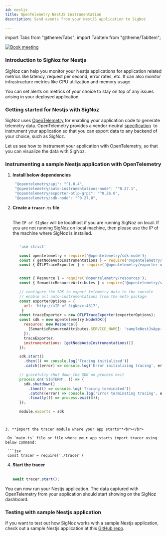 ```yaml
---
id: nestjs
title: OpenTelemetry NestJS Instrumentation
description: Send events from your NestJS application to SigNoz

---
```


import Tabs from "@theme/Tabs";
import TabItem from "@theme/TabItem";

<p align="center">

[![Book meeting](/img/docs/ZoomCTA1.png)](https://calendly.com/pranay-signoz/instrumentation-office-hrs)

</p>

### Introduction to SigNoz for Nestjs

SigNoz can help you monitor your Nestjs applications for application related metrics like latency, request per second, error rates, etc. It can also monitor infrastructure metrics like CPU utilization and memory usage.

You can set alerts on metrics of your choice to stay on top of any issues arising in your deployed application.


### Getting started for Nestjs with SigNoz

SigNoz uses <a href = "https://opentelemetry.io/" rel="noopener noreferrer nofollow" target="_blank" >OpenTelemetry</a> for enabling your application code to generate telemetry data. OpenTelemetry provides a vendor-neutral <a href = "https://github.com/open-telemetry/opentelemetry-specification" rel="noopener noreferrer nofollow" target="_blank" >specification</a>  to instrument your application so that you can export data to any backend of your choice, such as SigNoz.

Let us see how to instrument your application with OpenTelemetry, so that you can visualize the data with SigNoz.

### Instrumenting a sample Nestjs application with OpenTelemetry

1. **Install below dependencies**
   ```jsx
    "@opentelemetry/api": "^1.0.4",
    "@opentelemetry/auto-instrumentations-node": "^0.27.1",
    "@opentelemetry/exporter-otlp-grpc": "^0.26.0",
    "@opentelemetry/sdk-node": "^0.27.0",
   ```

2. **Create a `tracer.ts` file**<br></br>

   The `IP of SIgNoz` will be localhost if you are running SigNoz on local. If you are not running SigNoz on local machine, then please use the IP of the machine where SigNoz is installed.
   
   ```jsx
   
      'use strict'

      const opentelemetry = require('@opentelemetry/sdk-node');
      const { getNodeAutoInstrumentations } = require('@opentelemetry/auto-instrumentations-node');
      const { OTLPTraceExporter } = require('@opentelemetry/exporter-otlp-grpc');


      const { Resource } = require('@opentelemetry/resources');
      const { SemanticResourceAttributes } = require('@opentelemetry/semantic-conventions');

      // configure the SDK to export telemetry data to the console
      // enable all auto-instrumentations from the meta package
      const exporterOptions = {
        url: 'http://<IP of SigNoz>:4317',
       }
      const traceExporter = new OTLPTraceExporter(exporterOptions);
      const sdk = new opentelemetry.NodeSDK({
        resource: new Resource({
          [SemanticResourceAttributes.SERVICE_NAME]: 'sampleNestJsApp-local'
        }),
        traceExporter,
        instrumentations: [getNodeAutoInstrumentations()]
      });

      sdk.start()
        .then(() => console.log('Tracing initialized'))
        .catch((error) => console.log('Error initializing tracing', error));

      // gracefully shut down the SDK on process exit
      process.on('SIGTERM', () => {
        sdk.shutdown()
          .then(() => console.log('Tracing terminated'))
          .catch((error) => console.log('Error terminating tracing', error))
          .finally(() => process.exit(0));
      });

      module.exports = sdk


  ```


3. **Import the tracer module where your app starts**<br></br>

   On `main.ts` file or file where your app starts import tracer using below command:

   ```jsx
   const tracer = require('./tracer')
   ```


4. **Start the tracer**<br></br>

   ```jsx
   await tracer.start();
   ```

You can now run your Nestjs application. The data captured with OpenTelemetry from your application should start showing on the SigNoz dashboard.

### Testing with sample Nestjs application
If you want to test out how SigNoz works with a sample Nestjs application, check out a sample Nestjs application at this [GitHub repo](https://github.com/SigNoz/sample-NestJs-app).
